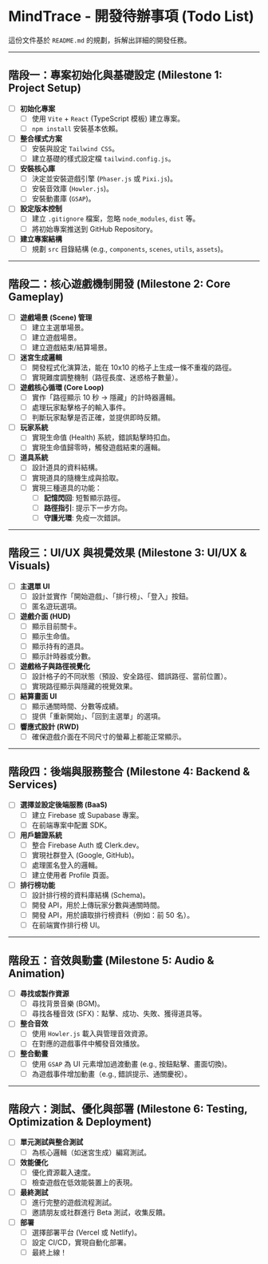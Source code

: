 # MindTrace - 開發待辦事項 (Todo List)

這份文件基於 `README.md` 的規劃，拆解出詳細的開發任務。

---

## 階段一：專案初始化與基礎設定 (Milestone 1: Project Setup)

- [ ] **初始化專案**
    - [ ] 使用 `Vite` + `React` (TypeScript 模板) 建立專案。
    - [ ] `npm install` 安裝基本依賴。
- [ ] **整合樣式方案**
    - [ ] 安裝與設定 `Tailwind CSS`。
    - [ ] 建立基礎的樣式設定檔 `tailwind.config.js`。
- [ ] **安裝核心庫**
    - [ ] 決定並安裝遊戲引擎 (`Phaser.js` 或 `Pixi.js`)。
    - [ ] 安裝音效庫 (`Howler.js`)。
    - [ ] 安裝動畫庫 (`GSAP`)。
- [ ] **設定版本控制**
    - [ ] 建立 `.gitignore` 檔案，忽略 `node_modules`, `dist` 等。
    - [ ] 將初始專案推送到 GitHub Repository。
- [ ] **建立專案結構**
    - [ ] 規劃 `src` 目錄結構 (e.g., `components`, `scenes`, `utils`, `assets`)。

---

## 階段二：核心遊戲機制開發 (Milestone 2: Core Gameplay)

- [ ] **遊戲場景 (Scene) 管理**
    - [ ] 建立主選單場景。
    - [ ] 建立遊戲場景。
    - [ ] 建立遊戲結束/結算場景。
- [ ] **迷宮生成邏輯**
    - [ ] 開發程式化演算法，能在 10x10 的格子上生成一條不重複的路徑。
    - [ ] 實現難度調整機制（路徑長度、迷惑格子數量）。
- [ ] **遊戲核心循環 (Core Loop)**
    - [ ] 實作「路徑顯示 10 秒 -> 隱藏」的計時器邏輯。
    - [ ] 處理玩家點擊格子的輸入事件。
    - [ ] 判斷玩家點擊是否正確，並提供即時反饋。
- [ ] **玩家系統**
    - [ ] 實現生命值 (Health) 系統，錯誤點擊時扣血。
    - [ ] 實現生命值歸零時，觸發遊戲結束的邏輯。
- [ ] **道具系統**
    - [ ] 設計道具的資料結構。
    - [ ] 實現道具的隨機生成與拾取。
    - [ ] 實現三種道具的功能：
        - [ ] **記憶閃回**: 短暫顯示路徑。
        - [ ] **路徑指引**: 提示下一步方向。
        - [ ] **守護光環**: 免疫一次錯誤。

---

## 階段三：UI/UX 與視覺效果 (Milestone 3: UI/UX & Visuals)

- [ ] **主選單 UI**
    - [ ] 設計並實作「開始遊戲」、「排行榜」、「登入」按鈕。
    - [ ] 匿名遊玩選項。
- [ ] **遊戲介面 (HUD)**
    - [ ] 顯示目前關卡。
    - [ ] 顯示生命值。
    - [ ] 顯示持有的道具。
    - [ ] 顯示計時器或分數。
- [ ] **遊戲格子與路徑視覺化**
    - [ ] 設計格子的不同狀態（預設、安全路徑、錯誤路徑、當前位置）。
    - [ ] 實現路徑顯示與隱藏的視覺效果。
- [ ] **結算畫面 UI**
    - [ ] 顯示通關時間、分數等成績。
    - [ ] 提供「重新開始」、「回到主選單」的選項。
- [ ] **響應式設計 (RWD)**
    - [ ] 確保遊戲介面在不同尺寸的螢幕上都能正常顯示。

---

## 階段四：後端與服務整合 (Milestone 4: Backend & Services)

- [ ] **選擇並設定後端服務 (BaaS)**
    - [ ] 建立 Firebase 或 Supabase 專案。
    - [ ] 在前端專案中配置 SDK。
- [ ] **用戶驗證系統**
    - [ ] 整合 Firebase Auth 或 Clerk.dev。
    - [ ] 實現社群登入 (Google, GitHub)。
    - [ ] 處理匿名登入的邏輯。
    - [ ] 建立使用者 Profile 頁面。
- [ ] **排行榜功能**
    - [ ] 設計排行榜的資料庫結構 (Schema)。
    - [ ] 開發 API，用於上傳玩家分數與通關時間。
    - [ ] 開發 API，用於讀取排行榜資料（例如：前 50 名）。
    - [ ] 在前端實作排行榜 UI。

---

## 階段五：音效與動畫 (Milestone 5: Audio & Animation)

- [ ] **尋找或製作資源**
    - [ ] 尋找背景音樂 (BGM)。
    - [ ] 尋找各種音效 (SFX)：點擊、成功、失敗、獲得道具等。
- [ ] **整合音效**
    - [ ] 使用 `Howler.js` 載入與管理音效資源。
    - [ ] 在對應的遊戲事件中觸發音效播放。
- [ ] **整合動畫**
    - [ ] 使用 `GSAP` 為 UI 元素增加過渡動畫 (e.g., 按鈕點擊、畫面切換)。
    - [ ] 為遊戲事件增加動畫（e.g., 錯誤提示、通關慶祝）。

---

## 階段六：測試、優化與部署 (Milestone 6: Testing, Optimization & Deployment)

- [ ] **單元測試與整合測試**
    - [ ] 為核心邏輯（如迷宮生成）編寫測試。
- [ ] **效能優化**
    - [ ] 優化資源載入速度。
    - [ ] 檢查遊戲在低效能裝置上的表現。
- [ ] **最終測試**
    - [ ] 進行完整的遊戲流程測試。
    - [ ] 邀請朋友或社群進行 Beta 測試，收集反饋。
- [ ] **部署**
    - [ ] 選擇部署平台 (Vercel 或 Netlify)。
    - [ ] 設定 CI/CD，實現自動化部署。
    - [ ] 最終上線！
